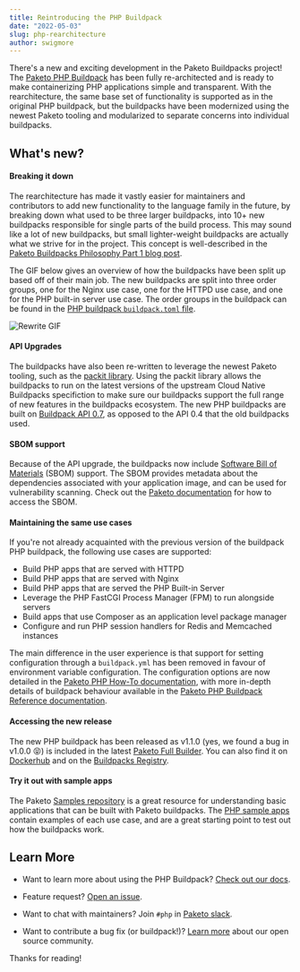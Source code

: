 ```yaml
---
title: Reintroducing the PHP Buildpack
date: "2022-05-03"
slug: php-rearchitecture
author: swigmore
---
```


There's a new and exciting development in the Paketo Buildpacks project! The
[Paketo PHP Buildpack](https://github.com/paketo-buildpacks/php) has been fully
re-architected and is ready to make containerizing PHP applications simple and
transparent. With the rearchitecture, the same base set of functionality is
supported as in the original PHP buildpack, but the buildpacks have been
modernized using the newest Paketo tooling and modularized to separate concerns
into individual buildpacks.

## What's new?

#### Breaking it down
The rearchitecture has made it vastly easier for maintainers and contributors
to add new functionality to the language family in the future, by breaking down
what used to be three larger buildpacks, into 10+ new buildpacks responsible
for single parts of the build process. This may sound like a lot of new
buildpacks, but small lighter-weight buildpacks are actually what we strive
for in the project. This concept is well-described in the [Paketo Buildpacks
Philosophy Part 1 blog
post](https://blog.paketo.io/posts/buildpack-philosophy-part-1/).

The GIF below gives an overview of how the buildpacks have been split up based
off of their main job. The new buildpacks are split into three order groups,
one for the Nginx use case, one for the HTTPD use case, and one for the PHP
built-in server use case. The order groups in the buildpack can be found in the
[PHP buildpack `buildpack.toml`
file](https://github.com/paketo-buildpacks/php/blob/main/buildpack.toml).

![Rewrite GIF](/images/posts/0009/rewrite.gif)


#### API Upgrades
The buildpacks have also been re-written to leverage the newest Paketo
tooling, such as the [packit
library](https://github.com/paketo-buildpacks/packit). Using the packit library
allows the buildpacks to run on the latest versions of the upstream Cloud
Native Buildpacks specifiction to make sure our buildpacks support the full
range of new features in the buildpacks ecosystem. The new PHP buildpacks are
built on [Buildpack API
0.7](https://github.com/buildpacks/spec/blob/buildpack/v0.7/buildpack.md), as
opposed to the API 0.4 that the old buildpacks used.

#### SBOM support
Because of the API upgrade, the buildpacks now include [Software Bill of
Materials](https://paketo.io/docs/concepts/sbom/) (SBOM) support. The SBOM
provides metadata about the dependencies associated with your application
image, and can be used for vulnerability scanning. Check out the [Paketo
documentation](https://paketo.io/docs/howto/sbom/) for how to access the SBOM.

#### Maintaining the same use cases
If you're not already acquainted with the previous version of the buildpack PHP
buildpack, the following use cases are supported:

*  Build PHP apps that are served with HTTPD
*  Build PHP apps that are served with Nginx
*  Build PHP apps that are served the PHP Built-in Server
*  Leverage the PHP FastCGI Process Manager (FPM) to run alongside servers
*  Build apps that use Composer as an application level package manager
*  Configure and run PHP session handlers for Redis and Memcached instances

The main difference in the user experience is that support for setting
configuration through a `buildpack.yml` has been removed in favour of
environment variable configuration. The configuration options are now detailed
in the [Paketo PHP How-To documentation](https://paketo.io/docs/howto/php/),
with more in-depth details of buildpack behaviour available in the [Paketo PHP
Buildpack Reference
documentation](https://paketo.io/docs/reference/php-reference/).

#### Accessing the new release
The new PHP buildpack has been released as v1.1.0 (yes, we found a bug in
v1.0.0 😝) is included in the latest [Paketo Full
Builder](https://github.com/paketo-buildpacks/full-builder/releases/tag/v0.2.63).
You can also find it on
[Dockerhub](https://hub.docker.com/r/paketobuildpacks/php) and on the
[Buildpacks
Registry](http://registry.buildpacks.io/buildpacks/paketo-buildpacks/php).

#### Try it out with sample apps

The Paketo [Samples repository](https://github.com/paketo-buildpacks/samples) is
a great resource for understanding basic applications that can be built with
Paketo buildpacks. The [PHP sample
apps](https://github.com/paketo-buildpacks/samples/tree/main/php) contain
examples of each use case, and are a great starting point to test out how the
buildpacks work.

## Learn More
* Want to learn more about using the PHP Buildpack? [Check out our
docs](https://paketo.io/docs/reference/php-reference/).

* Feature request? [Open an
issue](https://github.com/paketo-buildpacks/php/issues).

* Want to chat with maintainers? Join
`#php` in [Paketo slack](https://slack.paketo.io/).

* Want to contribute a bug fix (or buildpack!)? [Learn
  more](https://github.com/paketo-buildpacks/community) about our open source
  community.

Thanks for reading!

